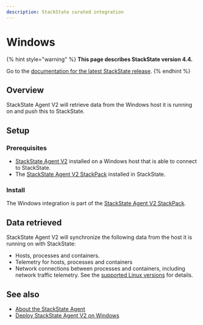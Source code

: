 ```yaml
---
description: StackState curated integration
---
```


# Windows

{% hint style="warning" %}
**This page describes StackState version 4.4.**

Go to the [documentation for the latest StackState release](https://docs.stackstate.com/stackpacks/integrations/windows).
{% endhint %}

## Overview

StackState Agent V2 will retrieve data from the Windows host it is running on and push this to StackState.

## Setup

### Prerequisites

* [StackState Agent V2](../../setup/agent/windows.md) installed on a Windows host that is able to connect to StackState.
* The [StackState Agent V2 StackPack](agent.md) installed in StackState.

### Install

The Windows integration is part of the [StackState Agent V2 StackPack](agent.md).

## Data retrieved

StackState Agent V2 will synchronize the following data from the host it is running on with StackState:

* Hosts, processes and containers.
* Telemetry for hosts, processes and containers   
* Network connections between processes and containers, including network traffic telemetry. See the [supported Linux versions](../../setup/agent/windows.md#supported-windows-versions) for details.

## See also

* [About the StackState Agent](../../setup/agent/about-stackstate-agent.md)
* [Deploy StackState Agent V2 on Windows](../../setup/agent/windows.md)

